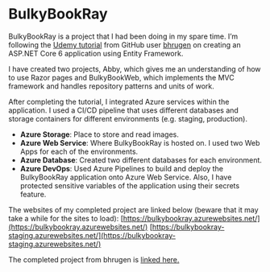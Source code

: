 # BulkyBookRay

BulkyBookRay is a project that I had been doing in my spare time. I’m following the [Udemy tutorial](https://www.udemy.com/course/complete-aspnet-core-21-course/) from GitHub user [bhrugen](https://github.com/bhrugen) on creating an ASP.NET Core 6 application using Entity Framework. 

I have created two projects, Abby, which gives me an understanding of how to use Razor pages and BulkyBookWeb, which implements the MVC framework and handles repository patterns and units of work.

After completing the tutorial, I integrated Azure services within the application. I used a CI/CD pipeline that uses different databases and storage containers for different environments (e.g. staging, production).
- **Azure Storage**:  Place to store and read images.
- **Azure Web Service**: Where BulkyBookRay is hosted on. I used two Web Apps for each of the environments.
- **Azure Database**: Created two different databases for each environment.
- **Azure DevOps**:  Used Azure Pipelines to build and deploy the BulkyBookRay application onto Azure Web Service. Also, I have protected sensitive variables of the application using their secrets feature.

The websites of my completed project are linked below (beware that it may take a while for the sites to load):
[https://bulkybookray.azurewebsites.net/](https://bulkybookray.azurewebsites.net/)
[https://bulkybookray-staging.azurewebsites.net/](https://bulkybookray-staging.azurewebsites.net/)

The completed project from bhrugen is [linked here.](https://github.com/bhrugen/Bulky)
